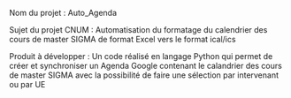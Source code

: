 Nom du projet : Auto_Agenda 

Sujet du projet CNUM : Automatisation du formatage du calendrier des cours de master SIGMA de format Excel vers le format ical/ics

Produit à développer : Un code réalisé en langage Python qui permet de créer et synchroniser un Agenda Google contenant le calandrier des cours de master SIGMA avec la possibilité de faire une sélection par intervenant ou par UE 


